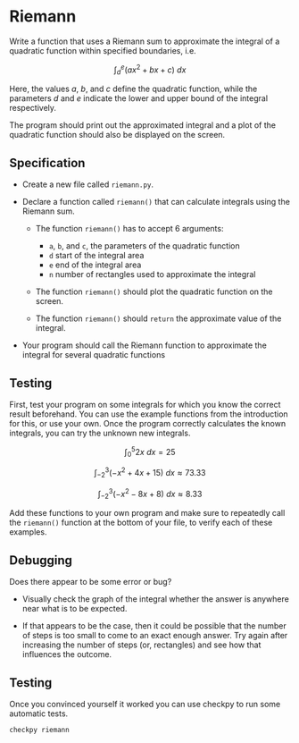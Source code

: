 # Riemann

Write a function that uses a Riemann sum to approximate the integral of a
quadratic function within specified boundaries, i.e.

$$\int_{d}^e (a x^2 + bx + c)~dx$$

Here, the values $a$, $b$, and $c$ define the quadratic function, while the parameters $d$ and $e$ indicate the lower and upper bound of the integral
respectively.

The program should print out the approximated integral and a plot of the
quadratic function should also be displayed on the screen.

## Specification

* Create a new file called `riemann.py`.

* Declare a function called `riemann()` that can calculate integrals using the Riemann sum.

    * The function `riemann()` has to accept 6 arguments:

        - `a`, `b`, and `c`, the parameters of the quadratic function
        - `d` start of the integral area
        - `e` end of the integral area
        - `n` number of rectangles used to approximate the integral

    * The function `riemann()` should plot the quadratic function on the screen.

    * The function `riemann()` should `return` the approximate value of the integral.

* Your program should call the Riemann function to approximate the integral for several quadratic functions

## Testing

First, test your program on some integrals for which you know the correct
result beforehand. You can use the example functions from the introduction for
this, or use your own.  Once the program correctly calculates the known
integrals, you can try the unknown new integrals.

$$\int_{0}^5 2x~dx = 25$$

$$\int_{-2}^3 (-x^2 + 4x + 15)~dx \approx 73.33$$

$$\int_{-2}^3 (-x^2 - 8x + 8)~dx \approx 8.33$$

Add these functions to your own program and make sure to repeatedly call the
`riemann()` function at the bottom of your file, to verify each of these
examples.

## Debugging

Does there appear to be some error or bug?

* Visually check the graph of the integral whether the answer is anywhere near what is to be expected.

* If that appears to be the case, then it could be possible that the number of steps is too small to come to an exact enough answer. Try again after increasing the number of steps (or, rectangles) and see how that influences the outcome.

## Testing
Once you convinced yourself it worked you can use checkpy to run some automatic tests.

	checkpy riemann
